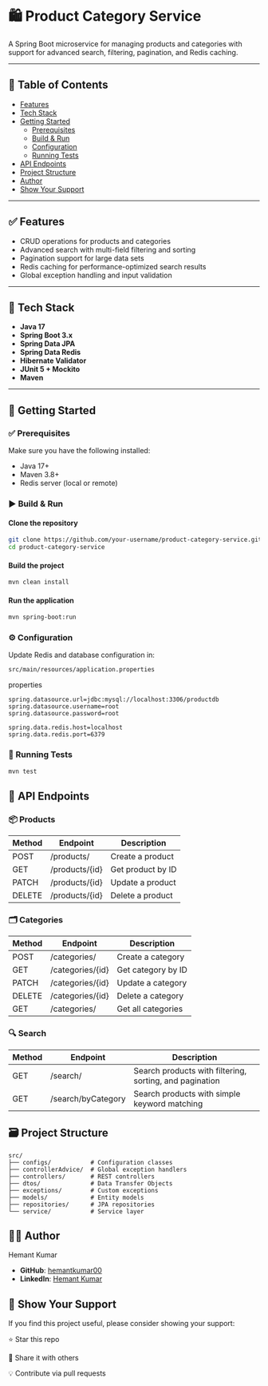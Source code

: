 # 🛍️ Product Category Service

A Spring Boot microservice for managing products and categories with support for advanced search, filtering, pagination, and Redis caching.

---

## 📌 Table of Contents

- [Features](#-features)
- [Tech Stack](#-tech-stack)
- [Getting Started](#-getting-started)
    - [Prerequisites](#-prerequisites)
    - [Build & Run](#-build--run)
    - [Configuration](#-configuration)
    - [Running Tests](#-running-tests)
- [API Endpoints](#-api-endpoints)
- [Project Structure](#-project-structure)
- [Author](#-author)
- [Show Your Support](#-show-your-support)

---

## ✅ Features

- CRUD operations for products and categories
- Advanced search with multi-field filtering and sorting
- Pagination support for large data sets
- Redis caching for performance-optimized search results
- Global exception handling and input validation

---

## 🧰 Tech Stack

- **Java 17**
- **Spring Boot 3.x**
- **Spring Data JPA**
- **Spring Data Redis**
- **Hibernate Validator**
- **JUnit 5 + Mockito**
- **Maven**

---

## 🚀 Getting Started

### ✅ Prerequisites

Make sure you have the following installed:

- Java 17+
- Maven 3.8+
- Redis server (local or remote)

### ▶️ Build & Run


#### Clone the repository

```bash
git clone https://github.com/your-username/product-category-service.git
cd product-category-service
```

#### Build the project
```bash
mvn clean install
```

#### Run the application
```bash
mvn spring-boot:run
```
### ⚙️ Configuration

Update Redis and database configuration in:

```bash
src/main/resources/application.properties
```

properties

```properties
spring.datasource.url=jdbc:mysql://localhost:3306/productdb
spring.datasource.username=root
spring.datasource.password=root

spring.data.redis.host=localhost
spring.data.redis.port=6379
```

### 🧪 Running Tests

```bash
mvn test
```

## 📡 API Endpoints

### 📦 Products

| Method | Endpoint         | Description                |
|--------|------------------|----------------------------|
| POST   | /products/       | Create a product           |  
| GET    | /products/{id}   | Get product by ID          |
| PATCH  | /products/{id}   | Update a product           |
| DELETE | /products/{id}   | Delete a product           |

### 🗂️ Categories
| Method | Endpoint         | Description                |
|--------|------------------|----------------------------|
| POST   | /categories/     | Create a category          |
| GET    | /categories/{id} | Get category by ID         |
| PATCH  | /categories/{id} | Update a category          |
| DELETE | /categories/{id} | Delete a category          |
| GET    | /categories/     | Get all categories         |

### 🔍 Search

| Method | Endpoint           | Description                                             |
|--------|--------------------|---------------------------------------------------------|
| GET    | /search/           | Search products with filtering, sorting, and pagination |
| GET    | /search/byCategory | Search products with simple keyword matching            |



## 🗃️ Project Structure

```plaintext
src/
├── configs/           # Configuration classes
├── controllerAdvice/  # Global exception handlers
├── controllers/       # REST controllers
├── dtos/              # Data Transfer Objects
├── exceptions/        # Custom exceptions
├── models/            # Entity models
├── repositories/      # JPA repositories
└── service/           # Service layer 
```


## 🙋‍♂️ Author

Hemant Kumar
- **GitHub**: [hemantkumar00](https://github.com/hemantkumar00)
- **LinkedIn**: [Hemant Kumar](https://www.linkedin.com/in/hemant00/)

## 🌟 Show Your Support
If you find this project useful, please consider showing your support:

⭐ Star this repo

📢 Share it with others

💡 Contribute via pull requests